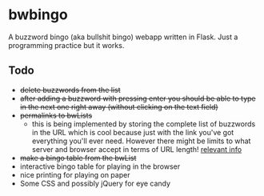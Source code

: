 # bwbingo
A buzzword bingo (aka bullshit bingo) webapp written in Flask. Just a programming practice but it works.

## Todo
 * ~~delete buzzwords from the list~~
 * ~~after adding a buzzword with pressing enter you should be able to type in the next one right away (without clicking on the text field)~~
 * ~~permalinks to bwLists~~
   * this is being implemented by storing the complete list of buzzwords in the URL which is cool because just with the link you've got everything you'll ever need. However there might be limits to what server and browser accept in terms of URL length! [relevant info](https://stackoverflow.com/questions/417142/what-is-the-maximum-length-of-a-url-in-different-browsers)
 * ~~make a bingo table from the bwList~~
 * interactive bingo table for playing in the browser
 * nice printing for playing on paper
 * Some CSS and possibly jQuery for eye candy
